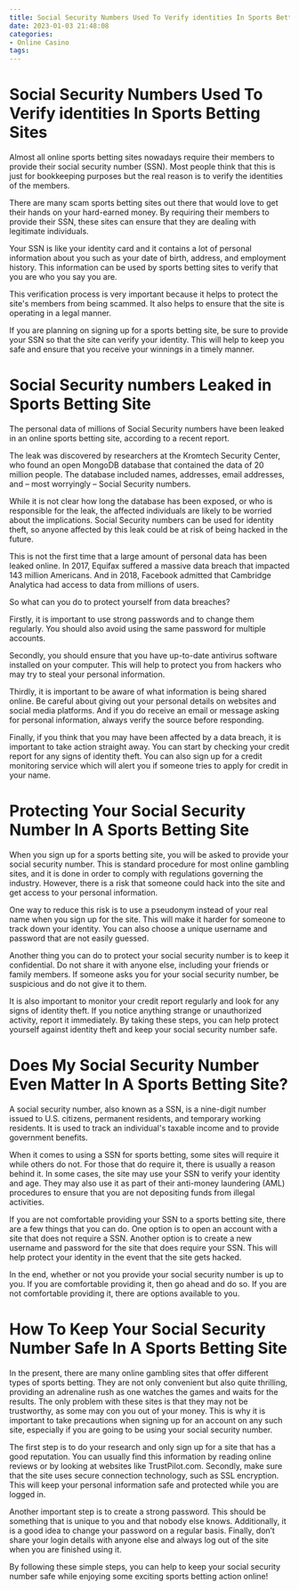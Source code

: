 ```yaml
---
title: Social Security Numbers Used To Verify identities In Sports Betting Sites
date: 2023-01-03 21:48:08
categories:
- Online Casino
tags:
---
```



#  Social Security Numbers Used To Verify identities In Sports Betting Sites

Almost all online sports betting sites nowadays require their members to provide their social security number (SSN). Most people think that this is just for bookkeeping purposes but the real reason is to verify the identities of the members.

There are many scam sports betting sites out there that would love to get their hands on your hard-earned money. By requiring their members to provide their SSN, these sites can ensure that they are dealing with legitimate individuals.

Your SSN is like your identity card and it contains a lot of personal information about you such as your date of birth, address, and employment history. This information can be used by sports betting sites to verify that you are who you say you are.

This verification process is very important because it helps to protect the site's members from being scammed. It also helps to ensure that the site is operating in a legal manner.

If you are planning on signing up for a sports betting site, be sure to provide your SSN so that the site can verify your identity. This will help to keep you safe and ensure that you receive your winnings in a timely manner.

#  Social Security numbers Leaked in Sports Betting Site

The personal data of millions of Social Security numbers have been leaked in an online sports betting site, according to a recent report.

The leak was discovered by researchers at the Kromtech Security Center, who found an open MongoDB database that contained the data of 20 million people. The database included names, addresses, email addresses, and – most worryingly – Social Security numbers.

While it is not clear how long the database has been exposed, or who is responsible for the leak, the affected individuals are likely to be worried about the implications. Social Security numbers can be used for identity theft, so anyone affected by this leak could be at risk of being hacked in the future.

This is not the first time that a large amount of personal data has been leaked online. In 2017, Equifax suffered a massive data breach that impacted 143 million Americans. And in 2018, Facebook admitted that Cambridge Analytica had access to data from millions of users.

So what can you do to protect yourself from data breaches?

 Firstly, it is important to use strong passwords and to change them regularly. You should also avoid using the same password for multiple accounts.

Secondly, you should ensure that you have up-to-date antivirus software installed on your computer. This will help to protect you from hackers who may try to steal your personal information.

Thirdly, it is important to be aware of what information is being shared online. Be careful about giving out your personal details on websites and social media platforms. And if you do receive an email or message asking for personal information, always verify the source before responding.

Finally, if you think that you may have been affected by a data breach, it is important to take action straight away. You can start by checking your credit report for any signs of identity theft. You can also sign up for a credit monitoring service which will alert you if someone tries to apply for credit in your name.

#  Protecting Your Social Security Number In A Sports Betting Site

When you sign up for a sports betting site, you will be asked to provide your social security number. This is standard procedure for most online gambling sites, and it is done in order to comply with regulations governing the industry. However, there is a risk that someone could hack into the site and get access to your personal information.

One way to reduce this risk is to use a pseudonym instead of your real name when you sign up for the site. This will make it harder for someone to track down your identity. You can also choose a unique username and password that are not easily guessed.

Another thing you can do to protect your social security number is to keep it confidential. Do not share it with anyone else, including your friends or family members. If someone asks you for your social security number, be suspicious and do not give it to them.

It is also important to monitor your credit report regularly and look for any signs of identity theft. If you notice anything strange or unauthorized activity, report it immediately. By taking these steps, you can help protect yourself against identity theft and keep your social security number safe.

#  Does My Social Security Number Even Matter In A Sports Betting Site?

A social security number, also known as a SSN, is a nine-digit number issued to U.S. citizens, permanent residents, and temporary working residents. It is used to track an individual's taxable income and to provide government benefits.

When it comes to using a SSN for sports betting, some sites will require it while others do not. For those that do require it, there is usually a reason behind it. In some cases, the site may use your SSN to verify your identity and age. They may also use it as part of their anti-money laundering (AML) procedures to ensure that you are not depositing funds from illegal activities.

If you are not comfortable providing your SSN to a sports betting site, there are a few things that you can do. One option is to open an account with a site that does not require a SSN. Another option is to create a new username and password for the site that does require your SSN. This will help protect your identity in the event that the site gets hacked.

In the end, whether or not you provide your social security number is up to you. If you are comfortable providing it, then go ahead and do so. If you are not comfortable providing it, there are options available to you.

#  How To Keep Your Social Security Number Safe In A Sports Betting Site

In the present, there are many online gambling sites that offer different types of sports betting. They are not only convenient but also quite thrilling, providing an adrenaline rush as one watches the games and waits for the results. The only problem with these sites is that they may not be trustworthy, as some may con you out of your money. This is why it is important to take precautions when signing up for an account on any such site, especially if you are going to be using your social security number.

The first step is to do your research and only sign up for a site that has a good reputation. You can usually find this information by reading online reviews or by looking at websites like TrustPilot.com. Secondly, make sure that the site uses secure connection technology, such as SSL encryption. This will keep your personal information safe and protected while you are logged in.

Another important step is to create a strong password. This should be something that is unique to you and that nobody else knows. Additionally, it is a good idea to change your password on a regular basis. Finally, don’t share your login details with anyone else and always log out of the site when you are finished using it.

By following these simple steps, you can help to keep your social security number safe while enjoying some exciting sports betting action online!